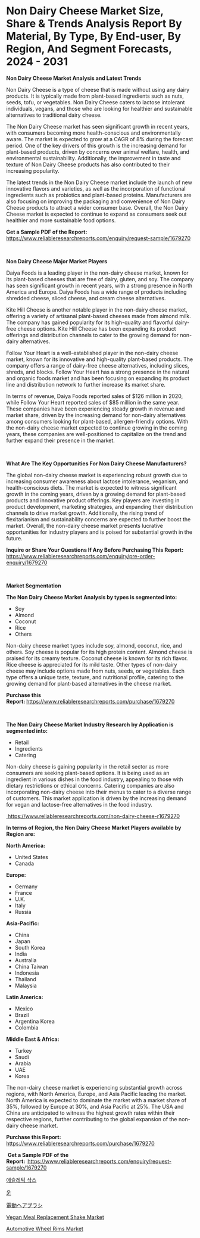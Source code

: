 <p><h1>Non Dairy Cheese Market Size, Share & Trends Analysis Report By Material, By Type, By End-user, By Region, And Segment Forecasts, 2024 - 2031</h1></p><p><strong>Non Dairy Cheese Market Analysis and Latest Trends</strong></p>
<p><p>Non Dairy Cheese is a type of cheese that is made without using any dairy products. It is typically made from plant-based ingredients such as nuts, seeds, tofu, or vegetables. Non Dairy Cheese caters to lactose intolerant individuals, vegans, and those who are looking for healthier and sustainable alternatives to traditional dairy cheese.</p><p>The Non Dairy Cheese market has seen significant growth in recent years, with consumers becoming more health-conscious and environmentally aware. The market is expected to grow at a CAGR of 8% during the forecast period. One of the key drivers of this growth is the increasing demand for plant-based products, driven by concerns over animal welfare, health, and environmental sustainability. Additionally, the improvement in taste and texture of Non Dairy Cheese products has also contributed to their increasing popularity.</p><p>The latest trends in the Non Dairy Cheese market include the launch of new innovative flavors and varieties, as well as the incorporation of functional ingredients such as probiotics and plant-based proteins. Manufacturers are also focusing on improving the packaging and convenience of Non Dairy Cheese products to attract a wider consumer base. Overall, the Non Dairy Cheese market is expected to continue to expand as consumers seek out healthier and more sustainable food options.</p></p>
<p><strong>Get a Sample PDF of the Report:&nbsp;</strong> <a href="https://www.reliableresearchreports.com/enquiry/request-sample/1679270">https://www.reliableresearchreports.com/enquiry/request-sample/1679270</a></p>
<p>&nbsp;</p>
<p><strong>Non Dairy Cheese Major Market Players</strong></p>
<p><p>Daiya Foods is a leading player in the non-dairy cheese market, known for its plant-based cheeses that are free of dairy, gluten, and soy. The company has seen significant growth in recent years, with a strong presence in North America and Europe. Daiya Foods has a wide range of products including shredded cheese, sliced cheese, and cream cheese alternatives.</p><p>Kite Hill Cheese is another notable player in the non-dairy cheese market, offering a variety of artisanal plant-based cheeses made from almond milk. The company has gained popularity for its high-quality and flavorful dairy-free cheese options. Kite Hill Cheese has been expanding its product offerings and distribution channels to cater to the growing demand for non-dairy alternatives.</p><p>Follow Your Heart is a well-established player in the non-dairy cheese market, known for its innovative and high-quality plant-based products. The company offers a range of dairy-free cheese alternatives, including slices, shreds, and blocks. Follow Your Heart has a strong presence in the natural and organic foods market and has been focusing on expanding its product line and distribution network to further increase its market share.</p><p>In terms of revenue, Daiya Foods reported sales of $126 million in 2020, while Follow Your Heart reported sales of $85 million in the same year. These companies have been experiencing steady growth in revenue and market share, driven by the increasing demand for non-dairy alternatives among consumers looking for plant-based, allergen-friendly options. With the non-dairy cheese market expected to continue growing in the coming years, these companies are well-positioned to capitalize on the trend and further expand their presence in the market.</p></p>
<p>&nbsp;</p>
<p><strong>What Are The Key Opportunities For Non Dairy Cheese Manufacturers?</strong></p>
<p><p>The global non-dairy cheese market is experiencing robust growth due to increasing consumer awareness about lactose intolerance, veganism, and health-conscious diets. The market is expected to witness significant growth in the coming years, driven by a growing demand for plant-based products and innovative product offerings. Key players are investing in product development, marketing strategies, and expanding their distribution channels to drive market growth. Additionally, the rising trend of flexitarianism and sustainability concerns are expected to further boost the market. Overall, the non-dairy cheese market presents lucrative opportunities for industry players and is poised for substantial growth in the future.</p></p>
<p><strong>Inquire or Share Your Questions If Any Before Purchasing This Report:</strong> <a href="https://www.reliableresearchreports.com/enquiry/pre-order-enquiry/1679270">https://www.reliableresearchreports.com/enquiry/pre-order-enquiry/1679270</a></p>
<p>&nbsp;</p>
<p><strong>Market Segmentation</strong></p>
<p><strong>The Non Dairy Cheese Market Analysis by types is segmented into:</strong></p>
<p><ul><li>Soy</li><li>Almond</li><li>Coconut</li><li>Rice</li><li>Others</li></ul></p>
<p><p>Non-dairy cheese market types include soy, almond, coconut, rice, and others. Soy cheese is popular for its high protein content. Almond cheese is praised for its creamy texture. Coconut cheese is known for its rich flavor. Rice cheese is appreciated for its mild taste. Other types of non-dairy cheese may include options made from nuts, seeds, or vegetables. Each type offers a unique taste, texture, and nutritional profile, catering to the growing demand for plant-based alternatives in the cheese market.</p></p>
<p><strong>Purchase this Report:&nbsp;</strong><a href="https://www.reliableresearchreports.com/purchase/1679270">https://www.reliableresearchreports.com/purchase/1679270</a></p>
<p>&nbsp;</p>
<p><strong>The Non Dairy Cheese Market Industry Research by Application is segmented into:</strong></p>
<p><ul><li>Retail</li><li>Ingredients</li><li>Catering</li></ul></p>
<p><p>Non-dairy cheese is gaining popularity in the retail sector as more consumers are seeking plant-based options. It is being used as an ingredient in various dishes in the food industry, appealing to those with dietary restrictions or ethical concerns. Catering companies are also incorporating non-dairy cheese into their menus to cater to a diverse range of customers. This market application is driven by the increasing demand for vegan and lactose-free alternatives in the food industry.</p></p>
<p><a href="https://www.reliableresearchreports.com/non-dairy-cheese-r1679270">&nbsp;https://www.reliableresearchreports.com/non-dairy-cheese-r1679270</a></p>
<p><strong>In terms of Region, the Non Dairy Cheese Market Players available by Region are:</strong></p>
<p>
    <p> <strong> North America: </strong>
        <ul>
            <li>United States</li>
            <li>Canada</li>
        </ul>
        </p> 
    <p> <strong> Europe: </strong>
        <ul>
            <li>Germany</li>
            <li>France</li>
            <li>U.K.</li>
            <li>Italy</li>
            <li>Russia</li>
        </ul>
        </p> 
    <p> <strong> Asia-Pacific: </strong>
        <ul>
            <li>China</li>
            <li>Japan</li>
            <li>South Korea</li>
            <li>India</li>
            <li>Australia</li>
            <li>China Taiwan</li>
            <li>Indonesia</li>
            <li>Thailand</li>
            <li>Malaysia</li>
        </ul>
        </p> 
    <p> <strong> Latin America: </strong>
        <ul>
            <li>Mexico</li>
            <li>Brazil</li>
            <li>Argentina Korea</li>
            <li>Colombia</li>
        </ul>
        </p> 
    <p> <strong> Middle East & Africa: </strong>
        <ul>
            <li>Turkey</li>
            <li>Saudi</li>
            <li>Arabia</li>
            <li>UAE</li>
            <li>Korea</li>
        </ul>
    </p>
    </p>
<p><p>The non-dairy cheese market is experiencing substantial growth across regions, with North America, Europe, and Asia Pacific leading the market. North America is expected to dominate the market with a market share of 35%, followed by Europe at 30%, and Asia Pacific at 25%. The USA and China are anticipated to witness the highest growth rates within their respective regions, further contributing to the global expansion of the non-dairy cheese market.</p></p>
<p><strong>Purchase this Report: </strong><a href="https://www.reliableresearchreports.com/purchase/1679270">https://www.reliableresearchreports.com/purchase/1679270</a></p>
<p>&nbsp;<strong>Get a Sample PDF of the Report:&nbsp;&nbsp;</strong><a href="https://www.reliableresearchreports.com/enquiry/request-sample/1679270">https://www.reliableresearchreports.com/enquiry/request-sample/1679270</a></p>
<p><strong></strong></p>
<p><p><a href="https://github.com/vsr06p4p49/Market-Research-Report-List-1/blob/main/314866617040.md">애슬레틱 삭스</a></p><p><a href="https://github.com/Penelolack456456/Market-Research-Report-List-1/blob/main/665932017041.md">운</a></p><p><a href="https://github.com/ReyesKohler20231/Market-Research-Report-List-1/blob/main/788716618487.md">電動ヘアブラシ</a></p><p><a href="https://github.com/wusalecollins540tpqoz/Market-Research-Report-List-1/blob/main/vegan-meal-replacement-shake-market.md">Vegan Meal Replacement Shake Market</a></p><p><a href="https://issuu.com/reportprime-2/docs/automotive-wheel-rims-market-size-2030.pptx">Automotive Wheel Rims Market</a></p></p>
